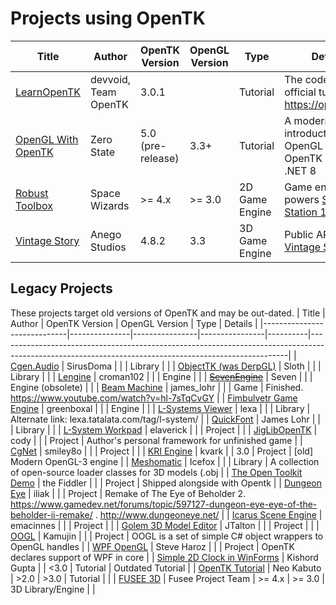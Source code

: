 # Projects using OpenTK
| Title                                                                                                                                           | Author        | OpenTK Version | OpenGL Version | Type     | Details                                                                                                                                              |
|-----------------------------|---------------|----------------|----------------|----------|------------------------------------------------------------------------------------------------------------------------------------------------------|
| [LearnOpenTK](https://github.com/devvoid/learnopengl-tk)                                                                                                   | devvoid, Team OpenTK     | 3.0.1          |           | Tutorial  | The code of the official tutorials at https://opentk.net/                                                                                                                                                     |
| [OpenGL With OpenTK](https://say.itaint.moe/blags/otk_opengl.html)   | Zero State     | 5.0 (pre-release) | 3.3+ | Tutorial  | A modern introduction to OpenGL with OpenTK 5 with .NET 8 |
| [Robust Toolbox](https://github.com/space-wizards/RobustToolbox)             | Space Wizards    | >= 4.x           | >= 3.0           | 2D Game Engine | Game engine that powers [Space Station 14](https://spacestation14.io/)                                                                                                                                                     |
| [Vintage Story](https://github.com/anegostudios)             | Anego Studios    | 4.8.2           | 3.3           | 3D Game Engine | Public API for [Vintage Story](https://www.vintagestory.at/)                                                                                                                                                     |

## Legacy Projects
These projects target old versions of OpenTK and may be out-dated.
| Title                                                                                                                                           | Author        | OpenTK Version | OpenGL Version | Type     | Details                                                                                                                                              |
|-----------------------------|---------------|----------------|----------------|----------|------------------------------------------------------------------------------------------------------------------------------------------------------|
| [Cgen.Audio](https://github.com/SirusDoma/Cgen.Audio)                  | SirusDoma     |                |                | Library  | |
| [ObjectTK (was DerpGL)](https://github.com/JcBernack/ObjectTK)       | Sloth         |                |                | Library  |                                                                                                                                                      |
| [Lengine](http://www.indiedb.com/engines/lengine)                     | croman102     |                |                | Engine   |                                                                                          |
| ~~[SevenEngine](https://github.com/ZacharyPatten/SevenEngine)~~                 | Seven         |                |                | Engine (obsolete)   |                                                                                                                                                      |
| [Beam Machine](https://www.allegro.cc/forums/thread/610963/965175)                | james_lohr    |                |                | Game     |  Finished. https://www.youtube.com/watch?v=hl-7sTqCvGY                                                                                               |
| [Fimbulvetr Game Engine](https://github.com/Fimbulwinter/FimbulvetrEngine)      | greenboxal    |                |                | Engine   |                                                                                                                                                      |
| [L-Systems Viewer](https://code.google.com/archive/p/lsystems-csharp-lib/)            | lexa          |                |                | Library  | Alternate link: lexa.tatalata.com/tag/l-system/                                                                                                      |
| [QuickFont](https://github.com/opcon/QuickFont)                   | James Lohr    |                |                | Library  |                                                                                                                                                      |
| [L-System Workpad](https://github.com/elaverick/L-System-Workpad)            | elaverick     |                |                | Project  |                                                                                                                                                      |
| [JigLibOpenTK](https://sourceforge.net/projects/jiglibopentk/)                | cody          |                |                | Project  | Author's personal framework for unfinished game                                                                                                      |
| [CgNet](https://github.com/corngood/cgnet/)                       | smiley8o      |                |                | Project  |                                                                                                                                                      |
| [KRI Engine](https://github.com/kvark/kri)                  | kvark         |                | 3.0            | Project  | [old] Modern OpenGL-3 engine                                                                                                                         |
| [Meshomatic](https://github.com/sixman9/Meshomatic)                  | Icefox        |                |                | Library  | A collection of open-source loader classes for 3D models (.obj                                                                                       |
| [The Open Toolkit Demo](https://github.com/opentk/opentk-examples)       | the Fiddler   |                |                | Project  | Shipped alongside with Opentk                                                                                                                        |
| [Dungeon Eye](https://github.com/iliak/dungeoneye)                 | iliak         |                |                | Project  | Remake of The Eye of Beholder 2. https://www.gamedev.net/forums/topic/597127-dungeon-eye-eye-of-the-beholder-ii-remake/ . http://www.dungeoneye.net/ |
| [Icarus Scene Engine](https://sourceforge.net/projects/icarus/)         | emacinnes     |                |                | Project  |                                                                                                                                                      |
| [Golem 3D Model Editor](https://archive.li/OuJeg)       | JTalton       |                |                | Project  |                                                                                                                                                      |
| [OOGL](https://sourceforge.net/projects/oogl/)                        | Kamujin       |                |                | Project  | OOGL is a set of simple C# object wrappers to OpenGL handles                                                                                         |
| [WPF OpenGL](http://steveharoz.com/wpfopentk/)                  | Steve Haroz   |                |                | Project  | OpenTK declares support of WPF in  core                                                                                                              |
| [Simple 2D Clock in WinForms](https://kishordgupta.wordpress.com/2010/12/21/opentk-a-simple-2d-clock-design-in-windows-form-c-basic-opentk-1/) | Kishord Gupta |                | <3.0           | Tutorial | Outdated Tutorial                                                                                                                                    |
| [OpenTK Tutorial](http://neokabuto.blogspot.com/p/tutorials.html)             | Neo Kabuto    | >2.0           | >3.0           | Tutorial |                                                                                                                                                      |
| [FUSEE 3D](http://fusee3d.org)             | Fusee Project Team    | >= 4.x           | >= 3.0           | 3D Library/Engine |                                                                                                                                                      |

